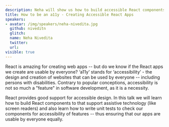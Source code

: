```yaml
---
description: Neha will show us how to build accessible React components & how to test them!
title: How to be an a11y - Creating Accessible React Apps
speakers:
- avatar: /img/speakers/neha-nivedita.jpg
  github: niveditn
  glitch:
  name: Neha Nivedita
  twitter:
  url:
visible: true
---
```


React is amazing for creating web apps -- but do we know if the React apps we create are usable by everyone? ‘a11y’ stands for ‘accessibility’ - the design and creation of websites that can be used by everyone -- including persons with disabilities. Contrary to popular conceptions, accessibility is not so much a "feature" in software development, as it is a necessity.

React provides good support for accessible design. In this talk we will learn how to build React components to that support assistive technology (like screen readers) and also learn how to write unit tests to check our components for accessibility of features -- thus ensuring that our apps are usable by everyone equally.
